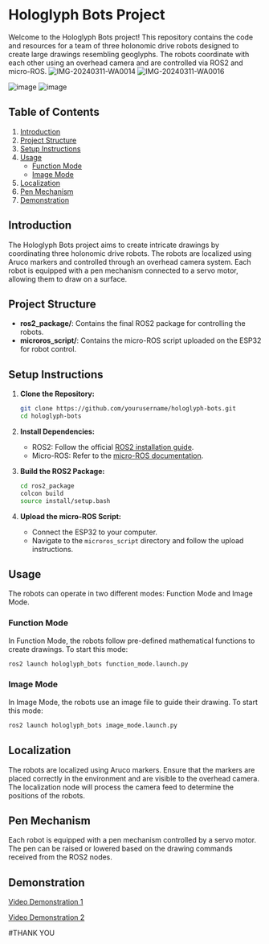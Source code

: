# Hologlyph Bots Project

Welcome to the Hologlyph Bots project! This repository contains the code and resources for a team of three holonomic drive robots designed to create large drawings resembling geoglyphs. The robots coordinate with each other using an overhead camera and are controlled via ROS2 and micro-ROS.
![IMG-20240311-WA0014](https://github.com/AKSHARDASH/Hologlyph-Bots/assets/134735494/3ad60f60-9bc0-40c7-b1d2-5fadb639e8d0)
![IMG-20240311-WA0016](https://github.com/AKSHARDASH/Hologlyph-Bots/assets/134735494/0e0322c6-b0f7-4172-85dc-1ba296305be4)

![image](https://github.com/AKSHARDASH/Hologlyph-Bots/assets/134735494/f16bab98-53c4-4d3a-bc44-b458c90e8522)
![image](https://github.com/AKSHARDASH/Hologlyph-Bots/assets/134735494/211f872a-febb-43d8-89fd-15b9aed8ff21)

## Table of Contents
1. [Introduction](#introduction)
2. [Project Structure](#project-structure)
3. [Setup Instructions](#setup-instructions)
4. [Usage](#usage)
    - [Function Mode](#function-mode)
    - [Image Mode](#image-mode)
5. [Localization](#localization)
6. [Pen Mechanism](#pen-mechanism)
7. [Demonstration](#demonstration)


## Introduction
The Hologlyph Bots project aims to create intricate drawings by coordinating three holonomic drive robots. The robots are localized using Aruco markers and controlled through an overhead camera system. Each robot is equipped with a pen mechanism connected to a servo motor, allowing them to draw on a surface.

## Project Structure
- **ros2_package/**: Contains the final ROS2 package for controlling the robots.
- **microros_script/**: Contains the micro-ROS script uploaded on the ESP32 for robot control.

## Setup Instructions
1. **Clone the Repository:**
    ```bash
    git clone https://github.com/yourusername/hologlyph-bots.git
    cd hologlyph-bots
    ```

2. **Install Dependencies:**
    - ROS2: Follow the official [ROS2 installation guide](https://docs.ros.org/en/foxy/Installation.html).
    - Micro-ROS: Refer to the [micro-ROS documentation](https://micro.ros.org/docs/tutorials/).

3. **Build the ROS2 Package:**
    ```bash
    cd ros2_package
    colcon build
    source install/setup.bash
    ```

4. **Upload the micro-ROS Script:**
    - Connect the ESP32 to your computer.
    - Navigate to the `microros_script` directory and follow the upload instructions.

## Usage
The robots can operate in two different modes: Function Mode and Image Mode.

### Function Mode
In Function Mode, the robots follow pre-defined mathematical functions to create drawings. To start this mode:
```bash
ros2 launch hologlyph_bots function_mode.launch.py
```

### Image Mode
In Image Mode, the robots use an image file to guide their drawing. To start this mode:
```bash
ros2 launch hologlyph_bots image_mode.launch.py
```

## Localization
The robots are localized using Aruco markers. Ensure that the markers are placed correctly in the environment and are visible to the overhead camera. The localization node will process the camera feed to determine the positions of the robots.

## Pen Mechanism
Each robot is equipped with a pen mechanism controlled by a servo motor. The pen can be raised or lowered based on the drawing commands received from the ROS2 nodes.

## Demonstration

[Video Demonstration 1](https://www.youtube.com/watch?v=NF9OK72-EHQ)




[Video Demonstration 2](https://youtu.be/E1_FC1jOoHo)


#THANK YOU
